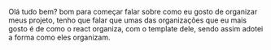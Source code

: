 Olá tudo bem? bom para começar falar sobre como eu gosto de organizar meus projeto, tenho que falar que umas das organizações que eu mais gosto é de como o react organiza, com o template dele, sendo assim adotei a forma como eles organizam. 